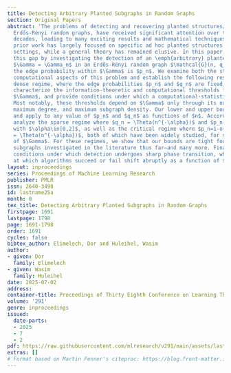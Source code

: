 ```yaml
---
title: Detecting Arbitrary Planted Subgraphs in Random Graphs
section: Original Papers
abstract: 'The problems of detecting and recovering planted structures/subgraphs in
  Erdős-Rényi random graphs, have received significant attention over the past three
  decades, leading to many exciting results and mathematical techniques. However,
  prior work has largely focused on specific ad hoc planted structures and inferential
  settings, while a general theory has remained elusive. In this paper, we bridge
  this gap by investigating the detection of an \emph{arbitrary} planted subgraph
  $\Gamma = \Gamma_n$ in an Erdős-Rényi random graph $\mathcal{G}(n, q_n)$, where
  the edge probability within $\Gamma$ is $p_n$. We examine both the statistical and
  computational aspects of this problem and establish the following results. In the
  dense regime, where the edge probabilities $p_n$ and $q_n$ are fixed, we tightly
  characterize the information-theoretic and computational thresholds for detecting
  $\Gamma$, and provide conditions under which a computational-statistical gap arises.
  Most notably, these thresholds depend on $\Gamma$ only through its number of edges,
  maximum degree, and maximum subgraph density. Our lower and upper bounds are general
  and apply to any value of $p_n$ and $q_n$ as functions of $n$. Accordingly, we also
  analyze the sparse regime where $q_n = \Theta(n^{-\alpha})$ and $p_n-q_n =\Theta(q_n)$,
  with $\alpha\in[0,2]$, as well as the critical regime where $p_n=1-o(1)$ and $q_n
  = \Theta(n^{-\alpha})$, both of which have been widely studied, for specific choices
  of $\Gamma$. For these regimes, we show that our bounds are tight for all planted
  subgraphs investigated in the literature thus far—and many more. Finally, we identify
  conditions under which detection undergoes sharp phase transition, where the boundaries
  at which algorithms succeed or fail shift abruptly as a function of $q_n$.  '
layout: inproceedings
series: Proceedings of Machine Learning Research
publisher: PMLR
issn: 2640-3498
id: lastname25a
month: 0
tex_title: Detecting Arbitrary Planted Subgraphs in Random Graphs
firstpage: 1691
lastpage: 1798
page: 1691-1798
order: 1691
cycles: false
bibtex_author: Elimelech, Dor and Huleihel, Wasim
author:
- given: Dor
  family: Elimelech
- given: Wasim
  family: Huleihel
date: 2025-07-02
address:
container-title: Proceedings of Thirty Eighth Conference on Learning Theory
volume: '291'
genre: inproceedings
issued:
  date-parts:
  - 2025
  - 7
  - 2
pdf: https://raw.githubusercontent.com/mlresearch/v291/main/assets/lastname25a/lastname25a.pdf
extras: []
# Format based on Martin Fenner's citeproc: https://blog.front-matter.io/posts/citeproc-yaml-for-bibliographies/
---
```

